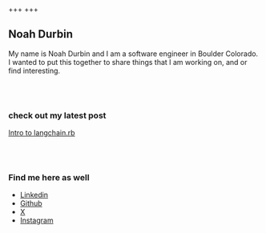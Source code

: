 +++
+++

## Noah Durbin

My name is Noah Durbin and I am a software engineer in Boulder Colorado. I wanted to put this together to share things that I am working on, and or find interesting.

<br>
<br>


### check out my latest post
[Intro to langchain.rb](./blog/intro-to-langchainrb)

<br>
<br>


### Find me here as well

- [Linkedin](https://www.linkedin.com/in/noahdurbin/)
- [Github](https://github.com/noahdurbin)
- [X](https://x.com/DurbinNoah)
- [Instagram](https://www.instagram.com/noahdurbin/)
